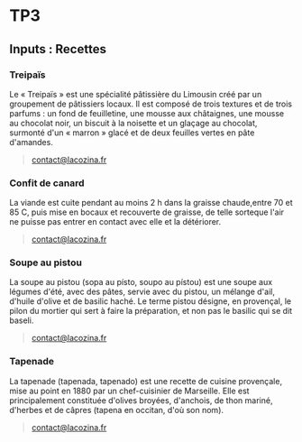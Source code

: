 # TP3

## Inputs : Recettes

###  Treipaïs

Le « Treipaïs » est une spécialité pâtissière du Limousin créé par un groupement de pâtissiers locaux. Il est composé de trois textures et de trois parfums : un fond de feuilletine, une mousse aux châtaignes, une mousse au chocolat noir, un biscuit à la noisette et un glaçage au chocolat, surmonté d'un « marron » glacé et de deux feuilles vertes en pâte d'amandes.

> contact@lacozina.fr

### Confit de canard

La viande est cuite pendant au moins 2 h dans la graisse chaude,entre 70 et 85 C, puis mise en bocaux et recouverte de graisse, de telle sorteque l'air ne puisse pas entrer en contact avec elle et la détériorer.

> contact@lacozina.fr

### Soupe au pistou

La soupe au pistou (sopa au písto, soupo au pístou) est une soupe aux légumes d'été, avec des pâtes, servie avec du pistou, un mélange d'ail, d'huile d'olive et de basilic haché. Le terme pistou désigne, en provençal, le pilon du mortier qui sert à faire la préparation, et non pas le basilic qui se dit baseli.

> contact@lacozina.fr

### Tapenade

La tapenade (tapenada, tapenado) est une recette de cuisine provençale, mise au point en 1880 par un chef-cuisinier de Marseille. Elle est principalement constituée d'olives broyées, d'anchois, de thon mariné, d'herbes et de câpres (tapena en occitan, d'où son nom).

> contact@lacozina.fr
